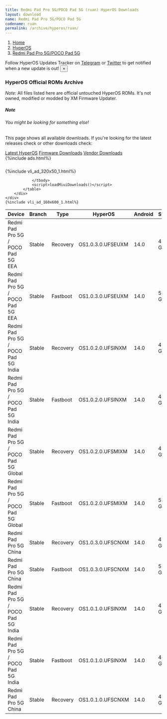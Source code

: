 ```yaml
---
title: Redmi Pad Pro 5G/POCO Pad 5G (ruan) HyperOS Downloads
layout: download
name: Redmi Pad Pro 5G/POCO Pad 5G
codename: ruan
permalink: /archive/hyperos/ruan/
---
```

<nav aria-label="breadcrumb">
    <ol class="breadcrumb">
        <li class="breadcrumb-item"><a href="/">Home</a></li>
        <li class="breadcrumb-item"><a href="/hyperos/">HyperOS</a></li>
        <li class="breadcrumb-item active" aria-current="page"><a href="/hyperos/ruan/">Redmi Pad Pro 5G/POCO Pad 5G</a></li>
    </ol>
</nav>
<div class="alert alert-primary alert-dismissible fade show" role="alert">
    Follow HyperOS Updates Tracker on <a href="https://t.me/MIUIUpdatesTracker" class="alert-link">Telegram</a>
     or <a href="https://twitter.com/MiFwUpdater" class="alert-link">Twitter</a> to get notified when a new update is out!
    <button type="button" class="close" data-dismiss="alert" aria-label="Close">
        <span aria-hidden="true">&times;</span>
    </button>
</div>

### HyperOS Official ROMs Archive
*Note*: All files listed here are official untouched HyperOS ROMs. It's not owned, modified or modded by XM Firmware Updater.
<div class="card">
  <div class="card-body">
    <h5 class="card-title">Note</h5>
    <h6 class="card-subtitle mb-2 text-muted">You might be looking for something else!</h6>
    <p class="card-text">This page shows all available downloads.
     If you're looking for the latest releases check or other downloads check:</p>
    <a href="/hyperos/ruan/" class="card-link">Latest HyperOS</a>
    <a href="/firmware/ruan/" class="card-link">Firmware Downloads</a>
    <a href="/vendor/ruan/" class="card-link">Vendor Downloads</a>
  </div>
</div>
{%include ads.html%}
<div class="row justify-content-center">
    <div class="col-10">
        <div class="table-responsive-md" style="margin-top: 25px;">
            {%include vli_ad_320x50_1.html%}
            <table id="miui" class="display dt-responsive nowrap compact table table-striped table-hover table-sm">
                <thead class="thead-dark">
                    <tr>
                        <th data-ref="device">Device</th>
                        <th data-ref="branch">Branch</th>
                        <th data-ref="type">Type</th>
                        <th data-ref="miui">HyperOS</th>
                        <th data-ref="android">Android</th>
                        <th data-ref="size">Size</th>
                        <th data-ref="size">Date</th>
                        <th data-ref="link">Link</th>
                    </tr>
                </thead>
                <tbody>
                <tr><td>Redmi Pad Pro 5G / POCO Pad 5G EEA</td><td>Stable</td><td>Recovery</td><td>OS1.0.3.0.UFSEUXM</td><td>14.0</td><td>4.5 GB</td><td>2024-08-07</td><td><a href="/hyperos/ruan/stable/OS1.0.3.0.UFSEUXM/">Download</a></td></tr>
<tr><td>Redmi Pad Pro 5G / POCO Pad 5G EEA</td><td>Stable</td><td>Fastboot</td><td>OS1.0.3.0.UFSEUXM</td><td>14.0</td><td>5.3 GB</td><td>2024-08-01</td><td><a href="/hyperos/ruan/stable/OS1.0.3.0.UFSEUXM/">Download</a></td></tr>
<tr><td>Redmi Pad Pro 5G / POCO Pad 5G India</td><td>Stable</td><td>Recovery</td><td>OS1.0.2.0.UFSINXM</td><td>14.0</td><td>4.2 GB</td><td>2024-07-10</td><td><a href="/hyperos/ruan/stable/OS1.0.2.0.UFSINXM/">Download</a></td></tr>
<tr><td>Redmi Pad Pro 5G / POCO Pad 5G India</td><td>Stable</td><td>Fastboot</td><td>OS1.0.2.0.UFSINXM</td><td>14.0</td><td>4.7 GB</td><td>2024-07-04</td><td><a href="/hyperos/ruan/stable/OS1.0.2.0.UFSINXM/">Download</a></td></tr>
<tr><td>Redmi Pad Pro 5G / POCO Pad 5G Global</td><td>Stable</td><td>Recovery</td><td>OS1.0.2.0.UFSMIXM</td><td>14.0</td><td>4.3 GB</td><td>2024-07-09</td><td><a href="/hyperos/ruan/stable/OS1.0.2.0.UFSMIXM/">Download</a></td></tr>
<tr><td>Redmi Pad Pro 5G / POCO Pad 5G Global</td><td>Stable</td><td>Fastboot</td><td>OS1.0.2.0.UFSMIXM</td><td>14.0</td><td>5.0 GB</td><td>2024-07-04</td><td><a href="/hyperos/ruan/stable/OS1.0.2.0.UFSMIXM/">Download</a></td></tr>
<tr><td>Redmi Pad Pro 5G China</td><td>Stable</td><td>Recovery</td><td>OS1.0.3.0.UFSCNXM</td><td>14.0</td><td>4.6 GB</td><td>2024-07-03</td><td><a href="/hyperos/ruan/stable/OS1.0.3.0.UFSCNXM/">Download</a></td></tr>
<tr><td>Redmi Pad Pro 5G China</td><td>Stable</td><td>Fastboot</td><td>OS1.0.3.0.UFSCNXM</td><td>14.0</td><td>5.4 GB</td><td>2024-06-24</td><td><a href="/hyperos/ruan/stable/OS1.0.3.0.UFSCNXM/">Download</a></td></tr>
<tr><td>Redmi Pad Pro 5G / POCO Pad 5G India</td><td>Stable</td><td>Recovery</td><td>OS1.0.1.0.UFSINXM</td><td>14.0</td><td>4.2 GB</td><td>2024-06-21</td><td><a href="/hyperos/ruan/stable/OS1.0.1.0.UFSINXM/">Download</a></td></tr>
<tr><td>Redmi Pad Pro 5G / POCO Pad 5G India</td><td>Stable</td><td>Fastboot</td><td>OS1.0.1.0.UFSINXM</td><td>14.0</td><td>4.7 GB</td><td>2024-06-15</td><td><a href="/hyperos/ruan/stable/OS1.0.1.0.UFSINXM/">Download</a></td></tr>
<tr><td>Redmi Pad Pro 5G China</td><td>Stable</td><td>Recovery</td><td>OS1.0.1.0.UFSCNXM</td><td>14.0</td><td>4.6 GB</td><td>2024-06-18</td><td><a href="/hyperos/ruan/stable/OS1.0.1.0.UFSCNXM/">Download</a></td></tr>

                </tbody>
                <script>loadMiuiDownloads()</script>
            </table>
        </div>
    </div>
    {%include vli_ad_160x600_1.html%}
</div>
